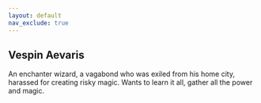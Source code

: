 ```yaml
---
layout: default
nav_exclude: true
---
```

## Vespin Aevaris
An enchanter wizard, a vagabond who was exiled from his home city, harassed for creating risky magic. Wants to learn it all, gather all the power and magic.